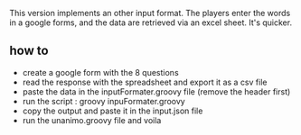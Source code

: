 This version implements an other input format. The players enter the words in a google forms, and the data are retrieved via an excel sheet. It's quicker.

## how to

* create a google form with the 8 questions
* read the response with the spreadsheet and export it as a csv file
* paste the data in the inputFormater.groovy file (remove the header first)
* run the script : groovy inpuFormater.groovy
* copy the output and paste it in the input.json file
* run the unanimo.groovy file and voila